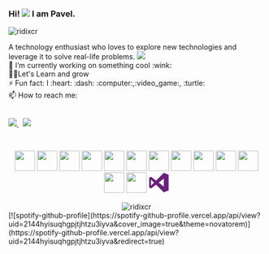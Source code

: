### Hi! <a href="#"><img src="https://media.giphy.com/media/hvRJCLFzcasrR4ia7z/giphy.gif" width="25px"></a> I am Pavel.
<p align="left"> <img src="https://komarev.com/ghpvc/?username=ridixcr" alt="ridixcr"/></p>
A technology enthusiast who loves to explore new technologies and leverage it to solve real-life problems. <a href="#"><img src="https://media.giphy.com/media/Kfl09udXYhbjajJwEt/giphy.gif" width="30"></a>
<br />
 🔭 I’m currently working on something cool :wink: <br />
 👨‍💻Let's Learn and grow <br /> 
 ⚡ Fun fact: I :heart:  :dash: :computer:,:video_game:, :turtle:<br /> 
 📫 How to reach me: <br />
 <br />
 <p>
  <a href="https://www.linkedin.com/in/ridixcr/">
    <img src="https://img.shields.io/badge/_-ridixcr-blue?style=flat&logo=linkedin">
  </a> &nbsp; 
  <a href="https://twitter.com/ridixcr">
    <img src="https://img.shields.io/badge/_-ridixcr-blue?style=flat&logo=twitter">
  </a> 
</p>

 <br />
<p align="center">
<img src="https://devicons.github.io/devicon/devicon.git/icons/amazonwebservices/amazonwebservices-original.svg" alt="" width="40" height="40"/>
<img src="https://devicons.github.io/devicon/devicon.git/icons/docker/docker-original.svg" alt="" width="40" height="40"/>
<img src="https://devicons.github.io/devicon/devicon.git/icons/linux/linux-plain.svg" alt="" width="40" height="40"/>
<img src="https://devicons.github.io/devicon/devicon.git/icons/java/java-original.svg" alt="" width="40" height="40"/>
<img src="https://devicons.github.io/devicon/devicon.git/icons/nodejs/nodejs-original.svg" alt="" width="40" height="40"/>
<img src="https://devicons.github.io/devicon/devicon.git/icons/php/php-original.svg" alt="" width="40" height="40"/>
<img src="https://devicons.github.io/devicon/devicon.git/icons/gradle/gradle-plain.svg" alt="" width="40" height="40"/>
<img src="https://devicons.github.io/devicon/devicon.git/icons/intellij/intellij-original.svg" alt="" width="40" height="40"/>
<img src="https://devicons.github.io/devicon/devicon.git/icons/typescript/typescript-original.svg" alt="" width="40" height="40"/>
<img src="https://devicons.github.io/devicon/devicon.git/icons/angularjs/angularjs-original.svg" alt="" width="40" height="40"/>
<img src="https://devicons.github.io/devicon/devicon.git/icons/css3/css3-original-wordmark.svg" alt="" width="40" height="40"/>
<img src="https://devicons.github.io/devicon/devicon.git/icons/html5/html5-original-wordmark.svg" alt="" width="40" height="40"/>
<img src="https://devicons.github.io/devicon/devicon.git/icons/npm/npm-original-wordmark.svg" alt="" width="40" height="40"/>
<img src="https://raw.githubusercontent.com/devicons/devicon/master/icons/visualstudio/visualstudio-plain.svg" alt="" width="40" height="40"/>
 </p>
<div align="center">
<img align="center" src="https://github-readme-stats.vercel.app/api?username=ridixcr&show_icons=true&hide_title=true&hide_border=true&count_private=true&hide=contribs" alt="ridixcr" />
</div>
[![spotify-github-profile](https://spotify-github-profile.vercel.app/api/view?uid=2144hyisuqhgpjtjhtzu3iyva&cover_image=true&theme=novatorem)](https://spotify-github-profile.vercel.app/api/view?uid=2144hyisuqhgpjtjhtzu3iyva&redirect=true)